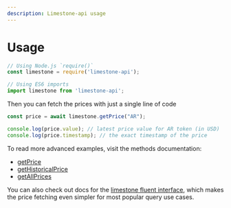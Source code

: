 ```yaml
---
description: Limestone-api usage
---
```


# Usage

```javascript
// Using Node.js `require()`
const limestone = require('limestone-api');

// Using ES6 imports
import limestone from 'limestone-api';
```

Then you can fetch the prices with just a single line of code

```javascript
const price = await limestone.getPrice("AR");

console.log(price.value); // latest price value for AR token (in USD)
console.log(price.timestamp); // the exact timestamp of the price
```

To read more advanced examples, visit the methods documentation:

* [getPrice](https://docs.limestone.finance/methods/getprice)
* [getHistoricalPrice](https://docs.limestone.finance/methods/gethistoricalprice)
* [getAllPrices](https://docs.limestone.finance/methods/getallprices)

You can also check out docs for the [limestone fluent interface](https://docs.limestone.finance/fluent-interface/build-a-query), which makes the price fetching even simpler for most popular query use cases.

